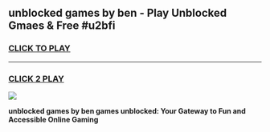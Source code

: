 
## unblocked games by ben - Play Unblocked Gmaes & Free #u2bfi
<h3>
<a href="https://premium.freeplayer.one?title=unblocked_games_by_ben&ref=01M">CLICK TO PLAY</a></h3>
<hr>

<h3>
<a href="https://premium.freeplayer.one?title=unblocked_games_by_ben&ref=01M">CLICK 2 PLAY</a>
  
</h3>

<a href="https://premium.freeplayer.one?title=unblocked_games_by_ben&ref=01M"><img src="https://clearcache.store/games.png"></a>


**unblocked games by ben games unblocked: Your Gateway to Fun and Accessible Online Gaming**

